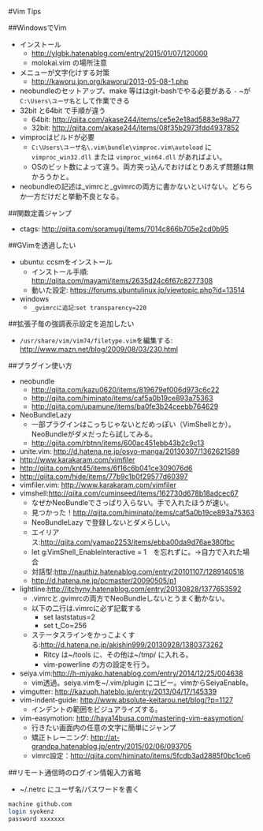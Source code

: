 #Vim Tips

##WindowsでVim
- インストール
  - http://ylgbk.hatenablog.com/entry/2015/01/07/120000 
  - molokai.vim の場所注意
- メニューが文字化けする対策
  - http://kaworu.jpn.org/kaworu/2013-05-08-1.php
- neobundleのセットアップ、make 等ははgit-bashでやる必要がある
  `-` ~が`C:\Users\ユーザ名`として作業できる
- 32bit と64bit で手順が違う
  - 64bit: http://qiita.com/akase244/items/ce5e2e18ad5883e98a77
  - 32bit: http://qiita.com/akase244/items/08f35b2973fdd4937852
- vimprocはビルドが必要
  - `C:\Users\ユーザ名\.vim\bundle\vimproc.vim\autoload` に`vimproc_win32.dll` または `vimproc_win64.dll` があればよい。
  - OSのビット数によって違う。両方突っ込んでおけばとりあえず問題は無かろうかと。
- neobundleの記述は_vimrcと_gvimrcの両方に書かないといけない。どちらか一方だけだと挙動不良となる。

##関数定義ジャンプ
- ctags: http://qiita.com/soramugi/items/7014c866b705e2cd0b95

##GVimを透過したい
- ubuntu: ccsmをインストール
  - インストール手順: http://qiita.com/mayami/items/2635d24c6f67c8277308
  - 動いた設定: https://forums.ubuntulinux.jp/viewtopic.php?id=13514
- windows
  - `_gvimrcに追記`:`set transparency=220`

##拡張子毎の強調表示設定を追加したい
- `/usr/share/vim/vim74/filetype.vim`を編集する: http://www.mazn.net/blog/2009/08/03/230.html

##プラグイン使い方
- neobundle
  - http://qiita.com/kazu0620/items/819679ef006d973c6c22
  - http://qiita.com/himinato/items/caf5a0b19ce893a75363
  - http://qiita.com/upamune/items/ba0fe3b24ceebb764629
- NeoBundleLazy
  - 一部プラグインはこっちじゃないとだめっぽい（VimShellとか）。NeoBundleがダメだったら試してみる。
  - http://qiita.com/rbtnn/items/600ac451ebb43b2c9c13
- unite.vim: http://d.hatena.ne.jp/osyo-manga/20130307/1362621589
 - http://www.karakaram.com/vimfiler
 - http://qiita.com/knt45/items/6f16c6b041ce309076d6
 - http://qiita.com/hide/items/77b9c1b0f29577d60397
- vimfiler.vim: http://www.karakaram.com/vimfiler
- vimshell:http://qiita.com/cuminseed/items/162730d678b18adcec67
  - なぜかNeoBundleでさっぱり入らない。手で入れたほうが速い。
  - 見つかった！http://qiita.com/himinato/items/caf5a0b19ce893a75363
  - NeoBundleLazy で登録しないとダメらしい。
  - エイリアス:http://qiita.com/yamao2253/items/ebba00da9d76ae380fbc
  - let g:VimShell_EnableInteractive = 1　を忘れずに。→自力で入れた場合
  - 対話型:http://nauthiz.hatenablog.com/entry/20101107/1289140518
  - http://d.hatena.ne.jp/pcmaster/20090505/p1
- lightline:http://itchyny.hatenablog.com/entry/20130828/1377653592
  - .vimrcと.gvimrcの両方でNeoBundleしないとうまく動かない。
  - 以下の二行は.vimrcに必ず記載する
    - set laststatus=2
    - set t_Co=256
  - ステータスラインをかっこよくする:http://d.hatena.ne.jp/akishin999/20130928/1380373262 
    - Ritcy は~/tools に、その他は~/tmp/ に入れる。
    - vim-powerline の方の設定を行う。
- seiya.vim:http://h-miyako.hatenablog.com/entry/2014/12/25/004638
  - vim透過。seiya.vimを~/.vim/plugin にコピー。vimからSeiyaEnable。 
- vimgutter: http://kazuph.hateblo.jp/entry/2013/04/17/145339 
- vim-indent-guide: http://www.absolute-keitarou.net/blog/?p=1127
  - インデントの範囲をビジュアライズする。
- vim-easymotion: http://haya14busa.com/mastering-vim-easymotion/
  - 行きたい画面内の任意の文字に簡単にジャンプ
  - 矯正トレーニング: http://at-grandpa.hatenablog.jp/entry/2015/02/06/093705
  - vimrc設定：http://qiita.com/himinato/items/5fcdb3ad2885f0bc1ce6
  
##リモート通信時のログイン情報入力省略
- ~/.netrc にユーザ名/パスワードを書く
```bash
machine github.com
login syokenz
password xxxxxxx
```


